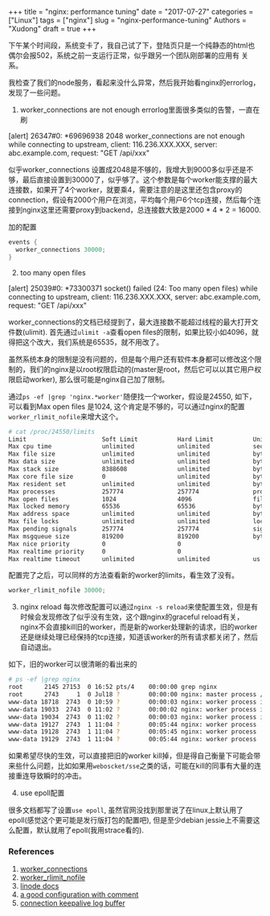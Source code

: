 +++
title = "nginx: performance tuning"
date = "2017-07-27"
categories = ["Linux"]
tags = ["nginx"]
slug = "nginx-performance-tuning"
Authors = "Xudong"
draft = true
+++

下午某个时间段，系统变卡了，我自己试了下，登陆页只是一个纯静态的html也偶尔会报502，系统之前一支运行正常，似乎跟另一个团队刚部署的应用有
关系。

我检查了我们的node服务，看起来没什么异常，然后我开始看nginx的errorlog，发现了一些问题。

1. worker_connections are not enough
errorlog里面很多类似的告警，一直在刷

>
[alert] 26347#0: *69696938 2048 worker_connections are not enough while connecting to upstream, client: 116.236.XXX.XXX, server: abc.example.com, request: "GET /api/xxx"

<!--more-->

似乎worker_connections 设置成2048是不够的，我增大到9000多似乎还是不够，最后直接设置到30000了，似乎够了。这个参数是每个worker能支撑的最大连接数，如果开了4个worker，就要乘4，需要注意的是这里还包含proxy的connection，假设有2000个用户在浏览，平均每个用户6个tcp连接，然后每个连接到nginx这里还需要proxy到backend，总连接数大致是2000 * 4 * 2 = 16000.

加的配置
``` C
events {
  worker_connections 30000;
}
```

2. too many open files

>
[alert] 25039#0: *73300371 socket() failed (24: Too many open files) while connecting to upstream, client: 116.236.XXX.XXX, server: abc.example.com, request: "GET /api/xxx"

worker_connections的文档已经提到了，最大连接数不能超过线程的最大打开文件数(ulimit). 首先通过`ulimit -a`查看open files的限制，如果比较小如4096，就得把这个改大，我们系统是65535，就不用改了。

虽然系统本身的限制是没有问题的，但是每个用户还有软件本身都可以修改这个限制的，我们的nginx是以root权限启动的(master是root，然后它可以以其它用户权限启动worker), 那么很可能是nginx自己加了限制。

通过`ps -ef |grep 'nginx.*worker'`随便找一个worker，假设是24550, 如下，可以看到Max open files 是1024, 这个肯定是不够的，可以通过nginx的配置`worker_rlimit_nofile`来增大这个。

``` bash
# cat /proc/24550/limits
Limit                     Soft Limit           Hard Limit           Units
Max cpu time              unlimited            unlimited            seconds
Max file size             unlimited            unlimited            bytes
Max data size             unlimited            unlimited            bytes
Max stack size            8388608              unlimited            bytes
Max core file size        0                    unlimited            bytes
Max resident set          unlimited            unlimited            bytes
Max processes             257774               257774               processes
Max open files            1024                 4096                 files
Max locked memory         65536                65536                bytes
Max address space         unlimited            unlimited            bytes
Max file locks            unlimited            unlimited            locks
Max pending signals       257774               257774               signals
Max msgqueue size         819200               819200               bytes
Max nice priority         0                    0
Max realtime priority     0                    0
Max realtime timeout      unlimited            unlimited            us
```

配置完了之后，可以同样的方法查看新的worker的limits，看生效了没有。

``` C
worker_rlimit_nofile 30000;
```

3. nginx reload
每次修改配置可以通过`nginx -s reload`来使配置生效，但是有时候会发现修改了似乎没有生效，这个跟nginx的graceful reload有关，nginx不会直接kill旧的worker，而是新的worker处理新的请求，旧的worker还是继续处理已经保持的tcp连接，知道该worker的所有请求都关闭了，然后自动退出。

如下，旧的worker可以很清晰的看出来的
``` bash
# ps -ef |grep nginx
root      2145 27153  0 16:52 pts/4    00:00:00 grep nginx
root      2743     1  0 Jul18 ?        00:00:00 nginx: master process /usr/sbin/nginx
www-data 18718  2743  0 10:59 ?        00:00:03 nginx: worker process is shutting down
www-data 19033  2743  0 11:02 ?        00:00:02 nginx: worker process is shutting down
www-data 19034  2743  0 11:02 ?        00:00:03 nginx: worker process is shutting down
www-data 19127  2743  1 11:04 ?        00:05:44 nginx: worker process
www-data 19128  2743  1 11:04 ?        00:05:45 nginx: worker process
www-data 19129  2743  1 11:04 ?        00:05:44 nginx: worker process
```

如果希望尽快的生效，可以直接把旧的worker kill掉，但是得自己衡量下可能会带来些什么问题，比如如果用`weboscket/sse`之类的话，可能在kill的同事有大量的连接重连导致瞬时的冲击。

4. use epoll配置

很多文档都写了设置`use epoll`, 虽然官网没找到那里说了在linux上默认用了epoll(感觉这个更可能是发行版打包的配置吧), 但是至少debian jessie上不需要这么配置，默认就用了epoll(我用strace看的).

### References
1. [worker_connections](http://devdocs.io/nginx/ngx_core_module#worker_connections)
2. [worker_rlimit_nofile](http://devdocs.io/nginx/ngx_core_module#worker_rlimit_nofile)
3. [linode docs](https://www.linode.com/docs/web-servers/nginx/configure-nginx-for-optimized-performance)
4. [a good configuration with comment](https://gist.github.com/denji/8359866)
5. [connection keepalive log buffer](http://blog.martinfjordvald.com/2011/04/optimizing-nginx-for-high-traffic-loads/)

